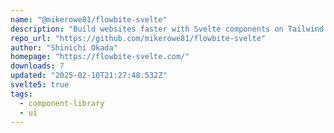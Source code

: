 ```yaml
---
name: "@mikerowe81/flowbite-svelte"
description: "Build websites faster with Svelte components on Tailwind CSS."
repo_url: "https://github.com/mikerowe81/flowbite-svelte"
author: "Shinichi Okada"
homepage: "https://flowbite-svelte.com/"
downloads: 7
updated: "2025-02-10T21:27:48.532Z"
svelte5: true
tags: 
  - component-library
  - ui
---
```

